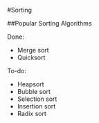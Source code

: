 #Sorting

##Popular Sorting Algorithms

Done:
* Merge sort
* Quicksort

To-do:
* Heapsort
* Bubble sort
* Selection sort
* Insertion sort
* Radix sort
